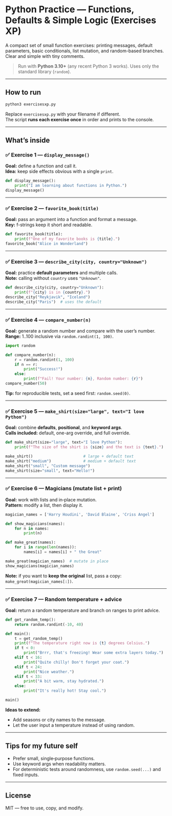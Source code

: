 # Python Practice — Functions, Defaults & Simple Logic (Exercises XP)

A compact set of small function exercises: printing messages, default parameters, basic conditionals, list mutation, and random-based branches. Clear and simple with tiny comments.

> Run with **Python 3.10+** (any recent Python 3 works). Uses only the standard library (`random`).

---

## How to run

```bash
python3 exercisesxp.py
```
Replace `exercisesxp.py` with your filename if different.  
The script **runs each exercise once** in order and prints to the console.

---

## What’s inside

### ✅ Exercise 1 — `display_message()`
**Goal:** define a function and call it.  
**Idea:** keep side effects obvious with a single `print`.
```python
def display_message():
    print("I am learning about functions in Python.")
display_message()
```

---

### ✅ Exercise 2 — `favorite_book(title)`
**Goal:** pass an argument into a function and format a message.  
**Key:** f-strings keep it short and readable.
```python
def favorite_book(title):
    print(f"One of my favorite books is {title}.")
favorite_book("Alice in Wonderland")
```

---

### ✅ Exercise 3 — `describe_city(city, country="Unknown")`
**Goal:** practice **default parameters** and multiple calls.  
**Note:** calling without `country` uses `"Unknown"`.
```python
def describe_city(city, country="Unknown"):
    print(f"{city} is in {country}.")
describe_city("Reykjavik", "Iceland")
describe_city("Paris")  # uses the default
```

---

### ✅ Exercise 4 — `compare_number(n)`
**Goal:** generate a random number and compare with the user’s number.  
**Range:** 1..100 inclusive via `random.randint(1, 100)`.
```python
import random

def compare_number(n):
    r = random.randint(1, 100)
    if n == r:
        print("Success!")
    else:
        print(f"Fail! Your number: {n}, Random number: {r}")
compare_number(50)
```
**Tip:** for reproducible tests, set a seed first: `random.seed(0)`.

---

### ✅ Exercise 5 — `make_shirt(size="large", text="I love Python")`
**Goal:** combine **defaults**, **positional**, and **keyword args**.  
**Calls included:** default, one-arg override, and full override.
```python
def make_shirt(size="large", text="I love Python"):
    print(f"The size of the shirt is {size} and the text is {text}.")

make_shirt()                      # large + default text
make_shirt("medium")              # medium + default text
make_shirt("small", "Custom message")
make_shirt(size="small", text="Hello!")
```

---

### ✅ Exercise 6 — Magicians (mutate list + print)
**Goal:** work with lists and in‑place mutation.  
**Pattern:** modify a list, then display it.
```python
magician_names = ['Harry Houdini', 'David Blaine', 'Criss Angel']

def show_magicians(names):
    for n in names:
        print(n)

def make_great(names):
    for i in range(len(names)):
        names[i] = names[i] + " the Great"

make_great(magician_names)  # mutate in place
show_magicians(magician_names)
```
**Note:** if you want to **keep the original** list, pass a copy: `make_great(magician_names[:])`.

---

### ✅ Exercise 7 — Random temperature + advice
**Goal:** return a random temperature and branch on ranges to print advice.
```python
def get_random_temp():
    return random.randint(-10, 40)

def main():
    t = get_random_temp()
    print(f"The temperature right now is {t} degrees Celsius.")
    if t < 0:
        print("Brrr, that's freezing! Wear some extra layers today.")
    elif t < 16:
        print("Quite chilly! Don't forget your coat.")
    elif t < 24:
        print("Nice weather.")
    elif t < 33:
        print("A bit warm, stay hydrated.")
    else:
        print("It's really hot! Stay cool.")

main()
```
**Ideas to extend:**
- Add seasons or city names to the message.
- Let the user input a temperature instead of using random.

---

## Tips for my future self
- Prefer small, single‑purpose functions.  
- Use keyword args when readability matters.  
- For deterministic tests around randomness, use `random.seed(...)` and fixed inputs.

---

## License
MIT — free to use, copy, and modify.
